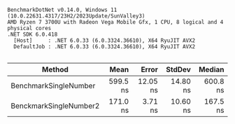 ```

BenchmarkDotNet v0.14.0, Windows 11 (10.0.22631.4317/23H2/2023Update/SunValley3)
AMD Ryzen 7 3700U with Radeon Vega Mobile Gfx, 1 CPU, 8 logical and 4 physical cores
.NET SDK 6.0.418
  [Host]     : .NET 6.0.33 (6.0.3324.36610), X64 RyuJIT AVX2
  DefaultJob : .NET 6.0.33 (6.0.3324.36610), X64 RyuJIT AVX2


```
| Method                 | Mean     | Error    | StdDev   | Median   |
|----------------------- |---------:|---------:|---------:|---------:|
| BenchmarkSingleNumber  | 599.5 ns | 12.05 ns | 14.80 ns | 600.8 ns |
| BenckmarkSingleNumber2 | 171.0 ns |  3.71 ns | 10.60 ns | 167.5 ns |
